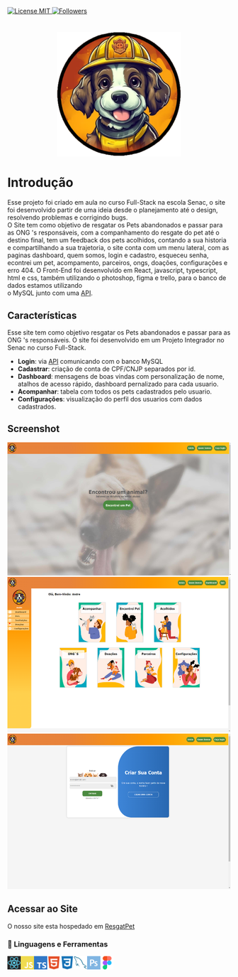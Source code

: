 <p>
  <a href="https://opensource.org/licenses/MIT">
    <img src="https://img.shields.io/badge/License-MIT-blue.svg" alt="License MIT">   
    <img src="https://img.shields.io/github/followers/andrecomegno.svg" alt="Followers">                                                                               
  </a>
</p>

 #
 
<p align="center">
   <img src="src/assents/imagens/github/logo.png" alt="Logo" height="280">
</p>

# Introdução
Esse projeto foi criado em aula no curso Full-Stack na escola Senac, o site foi desenvolvido partir de uma ideia desde o planejamento até o design, resolvendo problemas e corrigindo bugs. <br/>
O Site tem como objetivo de resgatar os Pets abandonados e passar para as ONG 's responsáveis, com a companhamento do resgate do pet até o destino final, tem um feedback dos pets acolhidos, contando
a sua historia e compartilhando a sua trajetoria, o site conta com um menu lateral, com as paginas dashboard, quem somos, login e cadastro, esqueceu senha, econtrei um pet, acompamento, parceiros,
ongs, doações, configurações e erro 404. O Front-End foi desenvolvido em React, javascript, typescript, html e css, também utilizando o photoshop, figma e trello, para o banco de dados estamos utilizando<br/>
o MySQL junto com uma [API].

## Características
Esse site tem como objetivo resgatar os Pets abandonados e passar para as ONG 's responsáveis. O site foi desenvolvido em um Projeto Integrador no Senac no curso Full-Stack.

- **Login**: via [API] comunicando com o banco MySQL
- **Cadastrar**: criação de conta de CPF/CNJP separados por id.
- **Dashboard**: mensagens de boas vindas com personalização de nome, atalhos de acesso rápido, dashboard pernalizado para cada usuario.
- **Acompanhar**: tabela com todos os pets cadastrados pelo usuario.
- **Configurações**: visualização do perfil dos usuarios com dados cadastrados. 

## Screenshot
<div style="display: inline" align="center">    
    <img src="src/assents/imagens/github/home.png" alt="Home" height="300px">
    <img src="src/assents/imagens/github/dashboard.png" alt="Dashboard" height="350px">
    <br/>
    <img src="src/assents/imagens/github/login.png" alt="Login" height="350px">
</div>

## Acessar ao Site
O nosso site esta hospedado em [ResgatPet]
 
### 👾 Linguagens e Ferramentas
<img align="left" alt="React" width="30px" src="https://github.com/andrecomegno/andrecomegno/blob/main/icon/react.png" />
<img align="left" alt="JavaScript" width="30px" src="https://github.com/andrecomegno/andrecomegno/blob/main/icon/javascript.png" />
<img align="left" alt="TypeScript" width="30px" src="https://github.com/andrecomegno/andrecomegno/blob/main/icon/typescript.png" />
<img align="left" alt="HTML5" width="30px" src="https://github.com/andrecomegno/andrecomegno/blob/main/icon/html5.png" />
<img align="left" alt="CSS3" width="30px" src="https://github.com/andrecomegno/andrecomegno/blob/main/icon/css3.png" />
<img align="left" alt="MySQL" width="30px" src="https://github.com/andrecomegno/andrecomegno/blob/main/icon/mysql.png" />
<img align="left" alt="Photoshop" width="30px" src="https://github.com/andrecomegno/andrecomegno/blob/main/icon/photoshop.png" />
<img align="left" alt="Figma" width="30px" src="https://github.com/andrecomegno/andrecomegno/blob/main/icon/figma.png" />
<br>

#
[ResgatPet]: https://resgatpet.pvferreira.com.br/
[API]: https://github.com/andrecomegno/ResgatPetAPI
